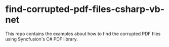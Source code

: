 # find-corrupted-pdf-files-csharp-vb-net
This repo contains the examples about how to find the corrupted PDF files using Syncfusion's C# PDF library.
